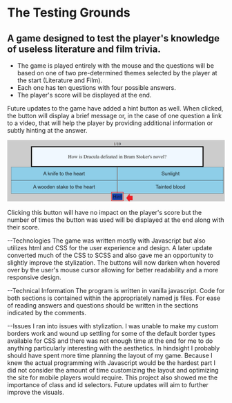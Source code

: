 # The Testing Grounds

## A game designed to test the player's knowledge of useless literature and film trivia.
* The game is played entirely with the mouse and the questions will be based on one of two pre-determined themes selected by the player at the start (Literature and Film). 
* Each one has ten questions with four possible answers. 
* The player's score will be displayed at the end.

Future updates to the game have added a hint button as well. When clicked, the button will display a brief message or, in the case of one question a link to a video, that will help the player by providing additional information or subtly hinting at the answer.

![](ReadmeImages/hint.png)

Clicking this button will have no impact on the player's score but the number of times the button was used will be displayed at the end along with their score. 


--Technologies
The game was written mostly with Javascript but also utilizes html and CSS for the user experience and design. A later update converted much of the CSS to SCSS and also gave me an opportunity to slightly improve the stylization. The buttons will now darken when hovered over by the user's mouse cursor allowing for better readability and a more responsive design. 

--Technical Information
The program is written in vanilla javascript. Code for both sections is contained within the appropriately named js files. For ease of reading answers and questions should be written in the sections indicated by the comments.

--Issues
I ran into issues with stylization. I was unable to make my custom borders work and wound up settling for some of the default border types available for CSS and there was not enough time at the end for me to do anything particularly interesting with the aesthetics. In hindsight I probably should have spent more time planning the layout of my game. Because I knew the actual programming with Javascript would be the hardest part I did not consider the amount of time customizing the layout and optimizing the site for mobile players would require. This project also showed me the importance of class and id selectors. Future updates will aim to further improve the visuals.
